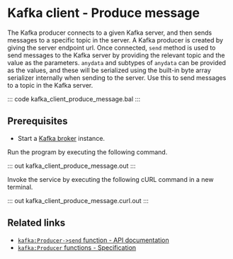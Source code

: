# Kafka client - Produce message

The Kafka producer connects to a given Kafka server, and then sends messages to a specific topic in the server. A Kafka producer is created by giving the server endpoint url. Once connected, `send` method is used to send messages to the Kafka server by providing the relevant topic and the value as the parameters. `anydata` and subtypes of `anydata` can be provided as the values, and these will be serialized using the built-in byte array serializer internally when sending to the server. Use this to send messages to a topic in the Kafka server.

::: code kafka_client_produce_message.bal :::

## Prerequisites
- Start a [Kafka broker](https://kafka.apache.org/quickstart) instance.

Run the program by executing the following command.

::: out kafka_client_produce_message.out :::

Invoke the service by executing the following cURL command in a new terminal.

::: out kafka_client_produce_message.curl.out :::

## Related links
- [`kafka:Producer->send` function - API documentation](https://lib.ballerina.io/ballerinax/kafka/latest/clients/Producer#send)
- [`kafka:Producer` functions - Specification](https://github.com/ballerina-platform/module-ballerinax-kafka/blob/master/docs/spec/spec.md#33-functions)
